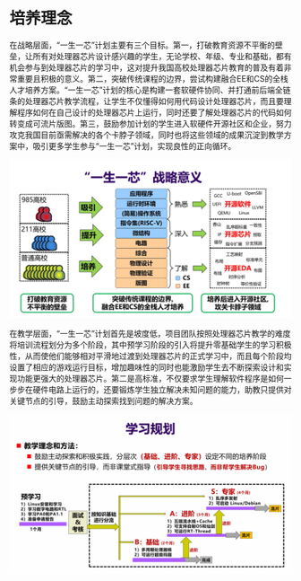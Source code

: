 # 培养理念

在战略层面，“一生一芯”计划主要有三个目标。第一，打破教育资源不平衡的壁垒，让所有对处理器芯片设计感兴趣的学生，无论学校、年级、专业和基础，都有机会参与到处理器芯片的学习中，这对提升我国高校处理器芯片教育的普及有着非常重要且积极的意义。第二，突破传统课程的边界，尝试构建融合EE和CS的全栈人才培养方案。“一生一芯”计划的核心是构建一套软硬件协同、并打通前后端全链条的处理器芯片教学流程，让学生不仅懂得如何用代码设计处理器芯片，而且要理解程序如何在自己设计的处理器芯片上运行，同时还要了解处理器芯片的代码如何转变成可流片版图。第三，鼓励参加计划的学生进入软硬件开源社区和企业，努力攻克我国目前亟需解决的各个卡脖子领域，同时也将这些领域的成果沉淀到教学方案中，吸引更多学生参与“一生一芯”计划，实现良性的正向循环。

![training-concept-1](../images/training-concept-1.jpg)

在教学层面，“一生一芯”计划首先是坡度低，项目团队按照处理器芯片教学的难度将培训流程划分为多个阶段，其中预学习阶段的引入将提升零基础学生的学习积极性，从而使他们能够相对平滑地过渡到处理器芯片的正式学习中，而且每个阶段均设置了相应的游戏运行目标，增加趣味性的同时也能激励学生去不断探索设计和实现功能更强大的处理器芯片。第二是高标准，不仅要求学生理解软件程序是如何一步步在硬件电路上运行的，还要锻炼学生独立解决未知问题的能力，助教只提供对关键节点的引导，鼓励主动探索找到问题的解决方案。

![training-concept-2](../images/training-concept-2.jpg)
